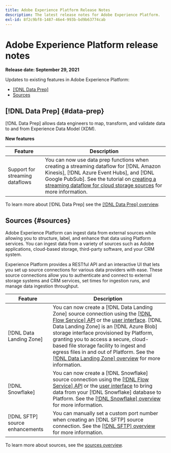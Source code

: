 ```yaml
---
title: Adobe Experience Platform Release Notes
description: The latest release notes for Adobe Experience Platform.
exl-id: 8f2c9bf8-1487-46e4-993b-bd9b63774cab
---
```

# Adobe Experience Platform release notes 

**Release date: September 29, 2021**

Updates to existing features in Adobe Experience Platform:

- [[!DNL Data Prep]](#data-prep)
- [Sources](#sources)

## [!DNL Data Prep] {#data-prep}

[!DNL Data Prep] allows data engineers to map, transform, and validate data to and from Experience Data Model (XDM).

**New features**

| Feature | Description |
| --- | --- |
| Support for streaming dataflows | You can now use data prep functions when creating a streaming dataflow for [!DNL Amazon Kinesis], [!DNL Azure Event Hubs], and [!DNL Google PubSub]. See the tutorial on [creating a streaming dataflow for cloud storage sources](../../sources/tutorials/ui/dataflow/streaming/cloud-storage-streaming.md) for more information. |

To learn more about [!DNL Data Prep] see the [[!DNL Data Prep] overview](../../data-prep/home.md).

## Sources {#sources}

Adobe Experience Platform can ingest data from external sources while allowing you to structure, label, and enhance that data using Platform services. You can ingest data from a variety of sources such as Adobe applications, cloud-based storage, third-party software, and your CRM system.

Experience Platform provides a RESTful API and an interactive UI that lets you set up source connections for various data providers with ease. These source connections allow you to authenticate and connect to external storage systems and CRM services, set times for ingestion runs, and manage data ingestion throughput.

| Feature | Description |
| --- | --- |
| [!DNL Data Landing Zone] | You can now create a [!DNL Data Landing Zone] source connection using the [[!DNL Flow Service] API](../../sources/tutorials/api/create/cloud-storage/data-landing-zone.md) or the [user interface](../../sources/tutorials/ui/create/cloud-storage/data-landing-zone.md). [!DNL Data Landing Zone] is an [!DNL Azure Blob] storage interface provisioned by Platform, granting you to access a secure, cloud-based file storage facility to ingest and egress files in and out of Platform. See the [[!DNL Data Landing Zone] overview](../../sources/connectors/cloud-storage/data-landing-zone.md) for more information. |
| [!DNL Snowflake] | You can now create a [!DNL Snowflake] source connection using the [[!DNL Flow Service] API](../../sources/tutorials/api/create/databases/snowflake.md) or the [user interface](../../sources/tutorials/ui/create/databases/snowflake.md) to bring data from your [!DNL Snowflake] database to Platform. See the [[!DNL Snowflake] overview](../../sources/connectors/databases/snowflake.md) for more information. |
| [!DNL SFTP] source enhancements | You can manually set a custom port number when creating an [!DNL SFTP] source connection. See the [[!DNL SFTP] overview](../../sources/connectors/cloud-storage/sftp.md) for more information. | 

To learn more about sources, see the [sources overview](../../sources/home.md).
